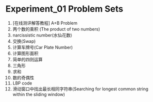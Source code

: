 # Experiment_01 Problem Sets

1. [在线测评解答教程] A+B Problem
2. 两个数的乘积 (The product of two numbers)
3. narcissistic number(水仙花数)
4. 交换(Swap)
5. 计算车牌号(Car Plate Number)
6. 计算图形面积
7. 简单的四则运算
8. 三角形
9. 求和
10. 数的奇偶性
11. LBP code
12. 滑动窗口中找出最长相同字符串(Searching for longest common string within the sliding window)
